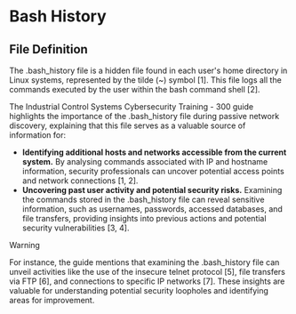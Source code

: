 # Bash History

## File Definition

The .bash\_history file is a hidden file found in each user's home directory in Linux systems, represented by the tilde (\~) symbol \[1]. This file logs all the commands executed by the user within the bash command shell \[2].

The Industrial Control Systems Cybersecurity Training - 300 guide highlights the importance of the .bash\_history file during passive network discovery, explaining that this file serves as a valuable source of information for:

- **Identifying additional hosts and networks accessible from the current system.** By analysing commands associated with IP and hostname information, security professionals can uncover potential access points and network connections \[1, 2].
- **Uncovering past user activity and potential security risks.** Examining the commands stored in the .bash\_history file can reveal sensitive information, such as usernames, passwords, accessed databases, and file transfers, providing insights into previous actions and potential security vulnerabilities \[3, 4].

> [!WARNING]
> For instance, the guide mentions that examining the .bash\_history file can unveil activities like the use of the insecure telnet protocol \[5], file transfers via FTP \[6], and connections to specific IP networks \[7]. These insights are valuable for understanding potential security loopholes and identifying areas for improvement.
